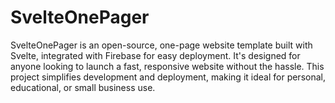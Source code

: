# SvelteOnePager
SvelteOnePager is an open-source, one-page website template built with Svelte, integrated with Firebase for easy deployment. It's designed for anyone looking to launch a fast, responsive website without the hassle. This project simplifies development and deployment, making it ideal for personal, educational, or small business use.

